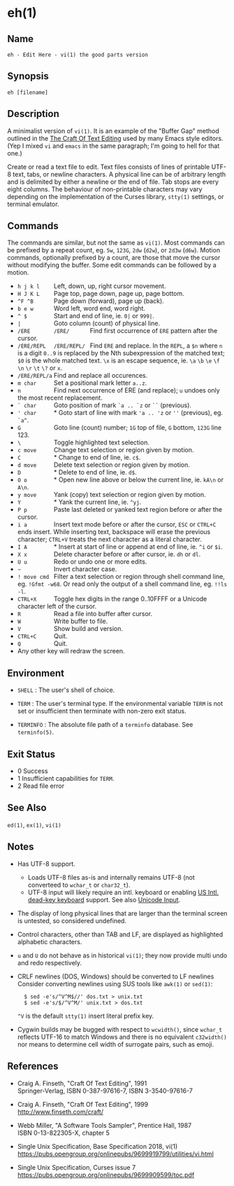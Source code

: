 eh(1)
=====

Name
----

    eh - Edit Here - vi(1) the good parts version


Synopsis
--------

    eh [filename]


Description
-----------

A minimalist version of `vi(1)`.  It is an example of the "Buffer Gap" method outlined in the [The Craft Of Text Editing](http://www.finseth.com/craft/) used by many Emacs style editors.  (Yep I mixed `vi` and `emacs` in the same paragraph; I'm going to hell for that one.)

Create or read a text file to edit.  Text files consists of lines of printable UTF-8 text, tabs, or newline characters.  A physical line can be of arbitrary length and is delimited by either a newline or the end of file.  Tab stops are every eight columns.  The behaviour of non-printable characters may vary depending on the implementation of the Curses library, `stty(1)` settings, or terminal emulator.


Commands
--------

The commands are similar, but not the same as `vi(1)`.  Most commands can be prefixed by a repeat count, eg. `5w`, `123G`, `2dw` (`d2w`), or `2d3w` (`d6w`).  Motion commands, optionally prefixed by a count, are those that move the cursor without modifying the buffer.  Some edit commands can be followed by a motion.

* `h j k l    ` Left, down, up, right cursor movement.
* `H J K L    ` Page top, page down, page up, page bottom.
* `^F ^B      ` Page down (forward), page up (back).
* `b e w      ` Word left, word end, word right.
* `^ $        ` Start and end of line, ie. `0|` or `999|`.
* `|          ` Goto column (count) of physical line.
* `/ERE       ` `/ERE/      ` Find first occurrence of `ERE` pattern after the cursor.
* `/ERE/REPL  ` `/ERE/REPL/ ` Find `ERE` and replace.  In the `REPL`, a `$n` where `n` is a digit `0..9` is replaced by the Nth subexpression of the matched text; `$0` is the whole matched text. `\x` is an escape sequence, ie. `\a` `\b` `\e` `\f` `\n` `\r` `\t` `\?` or `x`.
* `/ERE/REPL/a` Find and replace all occurences.
* `m char     ` Set a positional mark letter `a..z`.
* `n          ` Find next occurrence of ERE (and replace); `u` undoes only the most recent replacement.
* `` ` char      `` Goto position of mark `` `a .. `z `` or ``` `` ``` (previous).
* `' char     ` * Goto start of line with mark `'a .. 'z` or `''` (previous), eg. `` `a^ ``.
* `G          ` Goto line (count) number; `1G` top of file, `G` bottom, `123G` line 123.
* `\          ` Toggle highlighted text selection.
* `c move     ` Change text selection or region given by motion.
* `C          ` * Change to end of line, ie. `c$`.
* `d move     ` Delete text selection or region given by motion.
* `D          ` * Delete to end of line, ie. `d$`.
* `O o        ` * Open new line above or below the current line, ie. `kA\n` or `A\n`.
* `y move     ` Yank (copy) text selection or region given by motion.
* `Y          ` * Yank the current line, ie. `^yj`.
* `P p        ` Paste last deleted or yanked text region before or after the cursor.
* `i a        ` Insert text mode before or after the cursor, `ESC` or `CTRL+C` ends insert.  While inserting text, backspace will erase the previous character; `CTRL+V` treats the next character as a literal character.
* `I A        ` * Insert at start of line or append at end of line, ie. `^i` or `$i`.
* `X x        ` Delete character before or after cursor, ie. `dh` or `dl`.
* `U u        ` Redo or undo one or more edits.
* `~          ` Invert character case.
* `! move cmd ` Filter a text selection or region through shell command line, eg. `!Gfmt -w68`.  Or read only the output of a shell command line, eg. `!!ls -l`.
* `CTRL+X     ` Toggle hex digits in the range 0..10FFFF or a Unicode character left of the cursor.
* `R          ` Read a file into buffer after cursor.
* `W          ` Write buffer to file.
* `V          ` Show build and version.
* `CTRL+C     ` Quit.
* `Q          ` Quit.
* Any other key will redraw the screen.


Environment
-----------

* `SHELL` :  The user's shell of choice.

* `TERM` :  The user's terminal type.  If the environmental variable `TERM` is not set or insufficient then terminate with non-zero exit status.

* `TERMINFO` :  The absolute file path of a `terminfo` database.  See `terminfo(5)`.


Exit Status
-----------

- 0     Success
- 1     Insufficient capabilities for `TERM`.
- 2     Read file error


See Also
--------

`ed(1)`, `ex(1)`, `vi(1)`


Notes
-----

* Has UTF-8 support.

  - Loads UTF-8 files as-is and internally remains UTF-8 (not converteed to `wchar_t` or `char32_t`).
  - UTF-8 input will likely require an intl. keyboard or enabling [US Intl. dead-key keyboard](https://en.wikipedia.org/wiki/QWERTY#US-International) support.  See also [Unicode Input](https://en.wikipedia.org/wiki/Unicode_input).

* The display of long physical lines that are larger than the terminal screen is untested, so considered undefined.

* Control characters, other than TAB and LF, are displayed as highlighted alphabetic characters.

* `u` and `U` do not behave as in historical `vi(1)`; they now provide multi undo and redo respectively.

* CRLF newlines (DOS, Windows) should be converted to LF newlines  Consider converting newlines using SUS tools like `awk(1)` or `sed(1)`:

        $ sed -e's/^V^M$//' dos.txt > unix.txt
        $ sed -e's/$/^V^M/' unix.txt > dos.txt

  `^V` is the default `stty(1)` insert literal prefix key.

* Cygwin builds may be bugged with respect to `wcwidth()`, since `wchar_t` reflects UTF-16 to match Windows and there is no equivalent `c32width()` nor means to determine cell width of surrogate pairs, such as emoji.


References
----------

* Craig A. Finseth, "Craft Of Text Editing", 1991  
  Springer-Verlag, ISBN 0-387-97616-7, ISBN 3-3540-97616-7

* Craig A. Finseth, "Craft Of Text Editing", 1999  
  <http://www.finseth.com/craft/>

* Webb Miller, "A Software Tools Sampler", Prentice Hall, 1987  
  ISBN 0-13-822305-X, chapter 5

* Single Unix Specification, Base Specification 2018, vi(1)  
  <https://pubs.opengroup.org/onlinepubs/9699919799/utilities/vi.html>

* Single Unix Specification, Curses issue 7  
  <https://pubs.opengroup.org/onlinepubs/9699909599/toc.pdf>
